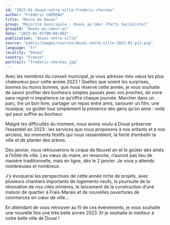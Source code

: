 ```yaml
---
id: "2023-01-douai-notre-ville-frederic-chereau"
author: "Frédéric CHÉREAU"
title: "Maire de Douai"
group: "Majorité municipale : Douai au Cœur (Parti Socialiste)"
groupId: "douai-au-coeur-ps"
date: "2023-01-01T00:00:00Z"
publication: "douai-notre-ville"
source: "public/images/sources/douai-notre-ville-2023-01-p13.png"
language: "fr"
locality: "Douai"
country: "France"
portrait: "frederic-chereau.jpg"
---
```


Avec les membres du conseil municipal, je vous adresse mes vœux les plus chaleureux pour cette année 2023 ! Quelles que soient les surprises, bonnes ou moins bonnes, que nous réserve cette année, je vous souhaite de savoir profiter des bonheurs simples passés avec vos proches, de vivre sans regret ni impatience ce qu’offre chaque journée. Marcher dans un parc, lire un bon livre, partager un repas entre amis, savourer un film, une musique, ou goûter tout simplement la présence des gens qu’on aime : voilà qui peut suffire au bonheur.

Malgré les difficultés du moment, nous avons voulu à Douai préserver l’essentiel en 2023 : les services que nous proposons à nos enfants et à nos anciens, les moments festifs qui nous rassemblent, la fierté d’embellir la ville et de planter des arbres.

Dès janvier, nous retrouverons le cirque de Nouvel an et le goûter des aînés à l’hôtel de ville. Les vœux du maire, en revanche, n’auront pas lieu de manière traditionnelle, mais en ligne, dès le 2 janvier. Je vous y attends nombreuses et nombreux.

J’y évoquerai les perspectives de cette année riche de projets, avec plusieurs chantiers importants de logements neufs, la poursuite de la rénovation de nos cités minières, le lancement de la construction d’une maison de quartier à Frais-Marais et de nouvelles ouvertures de commerces en cœur de ville…

En attendant de vous retrouver au fil de ces événements, je vous souhaite une nouvelle fois une très belle année 2023. Et je souhaite le meilleur à notre belle ville de Douai !
